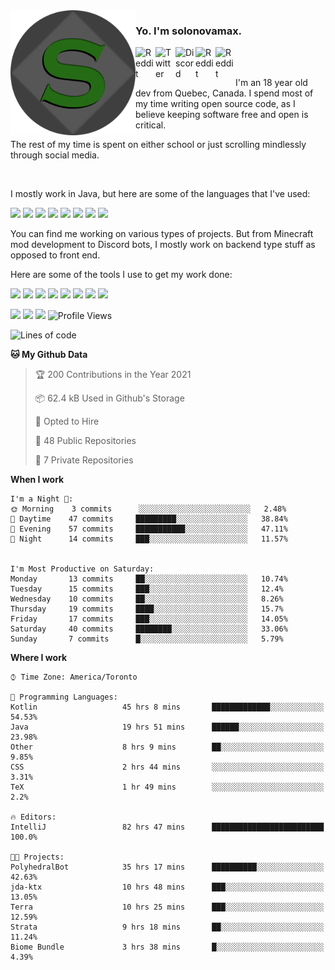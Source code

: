 <!-- dummy -->

<img align="left" alt="Avatar" width="200px" src="https://raw.githubusercontent.com/solonovamax/solonovamax/main/solonovamax-circle.png" />

### Yo. I'm solonovamax.

<a href="https://gitlab.com/solonovamax">
    <img align="left" alt="Reddit" width="32px" src="https://img.icons8.com/color/2x/gitlab.png">
</a>

<a href="https://twitter.com/solonovamax">
    <img align="left" alt="Twitter" width="32px" src="https://img.icons8.com/color/2x/twitter.png">
</a>

<a href="https://discord.gg/YFSQ4cF">
    <img align="left" alt="Discord" width="32px" src="https://img.icons8.com/color/2x/discord-logo.png">
</a>

<!-- <a href="https://twitch.tv/solonovamax">
    <img align="left" alt="Twitch" width="32px" src="https://img.icons8.com/color/2x/twitch.png">
</a> -->

<a href="https://reddit.com/u/solonovamax">
    <img align="left" alt="Reddit" width="32px" src="https://img.icons8.com/color/2x/reddit.png">
</a>

<a href="https://www.youtube.com/channel/UCTxCeyGu41WfEBT8mXpjHMA">
    <img align="left" alt="Reddit" width="32px" src="https://img.icons8.com/color/2x/youtube.png">
</a>

<!-- <a href="https://open.spotify.com/user/solonovamax">
    <img align="left" alt="Spotify" width="32px" src="https://img.icons8.com/color/2x/spotify.png">
</a> -->

<br />
<br />

I'm an 18 year old dev from Quebec, Canada.
I spend most of my time writing open source code, as I believe keeping software free and open is critical.

The rest of my time is spent on either school or just scrolling mindlessly through social media.

<br/>

I mostly work in Java, but here are some of the languages that I've used:

<code><img height="20" src="https://img.icons8.com/color/1x/java-coffee-cup-logo.png"></code>
<code><img height="20" src="https://img.icons8.com/color/1x/kotlin.png"></code>
<code><img height="20" src="https://img.icons8.com/color/1x/javascript.png"></code>
<code><img height="20" src="https://img.icons8.com/color/1x/nodejs.png"></code>
<code><img height="20" src="https://img.icons8.com/color/1x/python.png"></code>
<code><img height="20" src="https://img.icons8.com/color/1x/html-5.png"></code>
<code><img height="20" src="https://img.icons8.com/color/1x/css3.png"></code>
<code><img height="20" src="https://img.icons8.com/color/1x/graphql.png"></code>

You can find me working on various types of projects.
But from Minecraft mod development to Discord bots, I mostly work on backend type stuff as opposed to front end.

Here are some of the tools I use to get my work done:

<code><img height="20" src="https://img.icons8.com/material/1x/intellij-idea.png"></code>
<code><img height="20" src="https://img.icons8.com/color/1x/git.png"></code>
<code><img height="20" src="https://img.icons8.com/color/1x/docker.png"></code>
<code><img height="20" src="https://img.icons8.com/color/1x/linux.png"></code>
<code><img height="20" src="https://img.icons8.com/color/1x/mongodb.png"></code>
<code><img height="20" src="https://img.icons8.com/metro/1x/mysql.png"></code>
<code><img height="20" src="https://img.icons8.com/fluent/1x/console.png"></code>
<code><img height="20" src="https://img.icons8.com/color/1x/open-source.png"></code>

![](https://img.shields.io/badge/OS-Linux-informational?style=flat&logo=Arch%20Linux&logoColor=white&color=007ec6)
![](https://img.shields.io/badge/Editor-IntelliJ%20Idea-informational?style=flat&logo=IntelliJ%20Idea&logoColor=white&color=007ec6)
![](https://img.shields.io/badge/Main%20Languages-Java%20%26%20Kotlin-informational?style=flat&logo=Java&logoColor=white&color=007ec6)
![Profile Views](https://komarev.com/ghpvc/?username=solonovamax&color=blue&style=flat)








<!--START_SECTION:waka-->
![Lines of code](https://img.shields.io/badge/From%20Hello%20World%20I%27ve%20Written-31180%20lines%20of%20code-blue)

**🐱 My Github Data** 

> 🏆 200 Contributions in the Year 2021
 > 
> 📦 62.4 kB Used in Github's Storage 
 > 
> 💼 Opted to Hire
 > 
> 📜 48 Public Repositories 
 > 
> 🔑 7 Private Repositories  
 > 
**When I work** 

```text
I'm a Night 🦉: 
🌞 Morning    3 commits      ░░░░░░░░░░░░░░░░░░░░░░░░░   2.48% 
🌆 Daytime    47 commits     █████████░░░░░░░░░░░░░░░░   38.84% 
🌃 Evening    57 commits     ███████████░░░░░░░░░░░░░░   47.11% 
🌙 Night      14 commits     ███░░░░░░░░░░░░░░░░░░░░░░   11.57%


I'm Most Productive on Saturday: 
Monday       13 commits     ██░░░░░░░░░░░░░░░░░░░░░░░   10.74% 
Tuesday      15 commits     ███░░░░░░░░░░░░░░░░░░░░░░   12.4% 
Wednesday    10 commits     ██░░░░░░░░░░░░░░░░░░░░░░░   8.26% 
Thursday     19 commits     ████░░░░░░░░░░░░░░░░░░░░░   15.7% 
Friday       17 commits     ███░░░░░░░░░░░░░░░░░░░░░░   14.05% 
Saturday     40 commits     ████████░░░░░░░░░░░░░░░░░   33.06% 
Sunday       7 commits      █░░░░░░░░░░░░░░░░░░░░░░░░   5.79%

```


**Where I work** 

```text
⌚︎ Time Zone: America/Toronto

💬 Programming Languages: 
Kotlin                   45 hrs 8 mins       █████████████░░░░░░░░░░░░   54.53% 
Java                     19 hrs 51 mins      ██████░░░░░░░░░░░░░░░░░░░   23.98% 
Other                    8 hrs 9 mins        ██░░░░░░░░░░░░░░░░░░░░░░░   9.85% 
CSS                      2 hrs 44 mins       ░░░░░░░░░░░░░░░░░░░░░░░░░   3.31% 
TeX                      1 hr 49 mins        ░░░░░░░░░░░░░░░░░░░░░░░░░   2.2%

🔥 Editors: 
IntelliJ                 82 hrs 47 mins      █████████████████████████   100.0%

🐱‍💻 Projects: 
PolyhedralBot            35 hrs 17 mins      ██████████░░░░░░░░░░░░░░░   42.63% 
jda-ktx                  10 hrs 48 mins      ███░░░░░░░░░░░░░░░░░░░░░░   13.05% 
Terra                    10 hrs 25 mins      ███░░░░░░░░░░░░░░░░░░░░░░   12.59% 
Strata                   9 hrs 18 mins       ██░░░░░░░░░░░░░░░░░░░░░░░   11.24% 
Biome Bundle             3 hrs 38 mins       █░░░░░░░░░░░░░░░░░░░░░░░░   4.39%

```


<!--END_SECTION:waka-->

<!--
**solonovamax/solonovamax** is a ✨ _special_ ✨ repository because its `README.md` (this file) appears on your GitHub profile.

Here are some ideas to get you started:

- 🔭 I’m currently working on ...
- 🌱 I’m currently learning ...
- 👯 I’m looking to collaborate on ...
- 🤔 I’m looking for help with ...
- 💬 Ask me about ...
- 📫 How to reach me: ...
- 😄 Pronouns: ...
- ⚡ Fun fact: ...
-->
